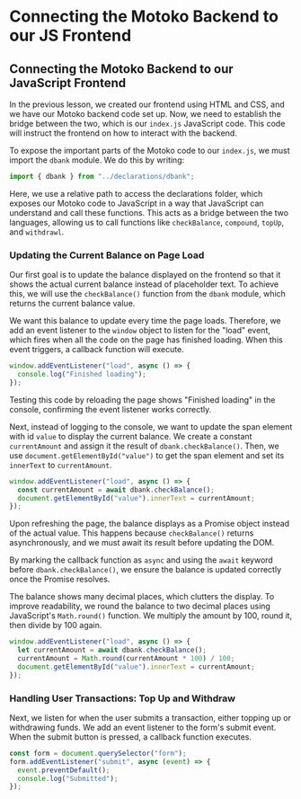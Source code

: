 # Connecting the Motoko Backend to our JS Frontend

## Connecting the Motoko Backend to our JavaScript Frontend

In the previous lesson, we created our frontend using HTML and CSS, and we have our Motoko backend code set up. Now, we need to establish the bridge between the two, which is our `index.js` JavaScript code. This code will instruct the frontend on how to interact with the backend.

To expose the important parts of the Motoko code to our `index.js`, we must import the `dbank` module. We do this by writing:

```js
import { dbank } from "../declarations/dbank";
```

Here, we use a relative path to access the declarations folder, which exposes our Motoko code to JavaScript in a way that JavaScript can understand and call these functions. This acts as a bridge between the two languages, allowing us to call functions like `checkBalance`, `compound`, `topUp`, and `withdrawl`.

### Updating the Current Balance on Page Load

Our first goal is to update the balance displayed on the frontend so that it shows the actual current balance instead of placeholder text. To achieve this, we will use the `checkBalance()` function from the `dbank` module, which returns the current balance value.

We want this balance to update every time the page loads. Therefore, we add an event listener to the `window` object to listen for the "load" event, which fires when all the code on the page has finished loading. When this event triggers, a callback function will execute.

```js
window.addEventListener("load", async () => {
  console.log("Finished loading");
});
```

Testing this code by reloading the page shows "Finished loading" in the console, confirming the event listener works correctly.

Next, instead of logging to the console, we want to update the span element with id `value` to display the current balance. We create a constant `currentAmount` and assign it the result of `dbank.checkBalance()`. Then, we use `document.getElementById("value")` to get the span element and set its `innerText` to `currentAmount`.

```js
window.addEventListener("load", async () => {
  const currentAmount = await dbank.checkBalance();
  document.getElementById("value").innerText = currentAmount;
});
```

Upon refreshing the page, the balance displays as a Promise object instead of the actual value. This happens because `checkBalance()` returns asynchronously, and we must await its result before updating the DOM.

By marking the callback function as `async` and using the `await` keyword before `dbank.checkBalance()`, we ensure the balance is updated correctly once the Promise resolves.

The balance shows many decimal places, which clutters the display. To improve readability, we round the balance to two decimal places using JavaScript's `Math.round()` function. We multiply the amount by 100, round it, then divide by 100 again.

```js
window.addEventListener("load", async () => {
  let currentAmount = await dbank.checkBalance();
  currentAmount = Math.round(currentAmount * 100) / 100;
  document.getElementById("value").innerText = currentAmount;
});
```

### Handling User Transactions: Top Up and Withdraw

Next, we listen for when the user submits a transaction, either topping up or withdrawing funds. We add an event listener to the form's submit event. When the submit button is pressed, a callback function executes.

```js
const form = document.querySelector("form");
form.addEventListener("submit", async (event) => {
  event.preventDefault();
  console.log("Submitted");
});
```

